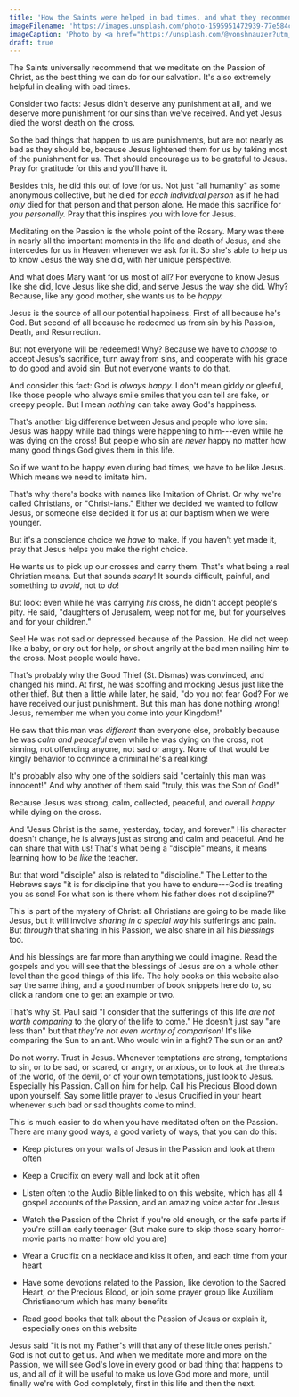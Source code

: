 ```yaml
---
title: 'How the Saints were helped in bad times, and what they recommended us to do'
imageFilename: 'https://images.unsplash.com/photo-1595951472939-77e584cde8f2?ixlib=rb-1.2.1&ixid=MnwxMjA3fDB8MHxwaG90by1wYWdlfHx8fGVufDB8fHx8&auto=format&fit=crop&w=1472&q=80'
imageCaption: 'Photo by <a href="https://unsplash.com/@vonshnauzer?utm_source=unsplash&utm_medium=referral&utm_content=creditCopyText">Egor Myznik</a> on <a href="https://unsplash.com/?utm_source=unsplash&utm_medium=referral&utm_content=creditCopyText">Unsplash</a>'
draft: true
---
```


The Saints universally recommend that we meditate on the Passion of Christ, as the best thing we can do for our salvation. It's also extremely helpful in dealing with bad times.

Consider two facts: Jesus didn't deserve any punishment at all, and we deserve more punishment for our sins than we've received. And yet Jesus died the worst death on the cross.

So the bad things that happen to us are punishments, but are not nearly as bad as they should be, because Jesus lightened them for us by taking most of the punishment for us. That should encourage us to be grateful to Jesus. Pray for gratitude for this and you'll have it.

Besides this, he did this out of love for us. Not just "all humanity" as some anonymous collective, but he died for *each individual person* as if he had *only* died for that person and that person alone. He made this sacrifice for *you personally.* Pray that this inspires you with love for Jesus.

Meditating on the Passion is the whole point of the Rosary. Mary was there in nearly all the important moments in the life and death of Jesus, and she intercedes for us in Heaven whenever we ask for it. So she's able to help us to know Jesus the way she did, with her unique perspective.

And what does Mary want for us most of all? For everyone to know Jesus like she did, love Jesus like she did, and serve Jesus the way she did. Why? Because, like any good mother, she wants us to be *happy.*

Jesus is the source of all our potential happiness. First of all because he's God. But second of all because he redeemed us from sin by his Passion, Death, and Resurrection.

But not everyone will be redeemed! Why? Because we have to *choose* to accept Jesus's sacrifice, turn away from sins, and cooperate with his grace to do good and avoid sin. But not everyone wants to do that.

And consider this fact: God is *always happy.* I don't mean giddy or gleeful, like those people who always smile smiles that you can tell are fake, or creepy people. But I mean *nothing* can take away God's happiness.

That's another big difference between Jesus and people who love sin: Jesus was happy while bad things were happening to him---even while he was dying on the cross! But people who sin are *never* happy no matter how many good things God gives them in this life.

So if we want to be happy even during bad times, we have to be like Jesus. Which means we need to imitate him.

That's why there's books with names like Imitation of Christ. Or why we're called Christians, or "Christ-ians." Either we decided we wanted to follow Jesus, or someone else decided it for us at our baptism when we were younger.

But it's a conscience choice we *have* to make. If you haven't yet made it, pray that Jesus helps you make the right choice.

He wants us to pick up our crosses and carry them. That's what being a real Christian means. But that sounds *scary*! It sounds difficult, painful, and something to *avoid*, not to *do*!

But look: even while he was carrying *his* cross, he didn't accept people's pity. He said, "daughters of Jerusalem, weep not for me, but for yourselves and for your children."

See! He was not sad or depressed because of the Passion. He did not weep like a baby, or cry out for help, or shout angrily at the bad men nailing him to the cross. Most people would have.

That's probably why the Good Thief (St. Dismas) was convinced, and changed his mind. At first, he was scoffing and mocking Jesus just like the other thief. But then a little while later, he said, "do you not fear God? For we have received our just punishment. But this man has done nothing wrong! Jesus, remember me when you come into your Kingdom!"

He saw that this man was *different* than everyone else, probably because he was *calm and peaceful* even while he was dying on the cross, not sinning, not offending anyone, not sad or angry. None of that would be kingly behavior to convince a criminal he's a real king!

It's probably also why one of the soldiers said "certainly this man was innocent!" And why another of them said "truly, this was the Son of God!"

Because Jesus was strong, calm, collected, peaceful, and overall *happy* while dying on the cross.

And "Jesus Christ is the same, yesterday, today, and forever." His character doesn't change, he is always just as strong and calm and peaceful. And he can share that with us! That's what being a "disciple" means, it means learning how to *be like* the teacher.

But that word "disciple" also is related to "discipline." The Letter to the Hebrews says "it is for discipline that you have to endure---God is treating you as sons! For what son is there whom his father does not discipline?"

This is part of the mystery of Christ: all Christians are going to be made like Jesus, but it will involve *sharing in a special way* his sufferings and pain. But *through* that sharing in his Passion, we also share in all his *blessings* too.

And his blessings are far more than anything we could imagine. Read the gospels and you will see that the blessings of Jesus are on a whole other level than the good things of this life. The holy books on this website also say the same thing, and a good number of book snippets here do to, so click a random one to get an example or two.

That's why St. Paul said "I consider that the sufferings of this life *are not worth comparing* to the glory of the life to come." He doesn't just say "are less than" but that *they're not even worthy of comparison!* It's like comparing the Sun to an ant. Who would win in a fight? The sun or an ant?

Do not worry. Trust in Jesus. Whenever temptations are strong, temptations to sin, or to be sad, or scared, or angry, or anxious, or to look at the threats of the world, of the devil, or of your own temptations, just look to Jesus. Especially his Passion. Call on him for help. Call his Precious Blood down upon yourself. Say some little prayer to Jesus Crucified in your heart whenever such bad or sad thoughts come to mind.

This is much easier to do when you have meditated often on the Passion. There are many good ways, a good variety of ways, that you can do this:

* Keep pictures on your walls of Jesus in the Passion and look at them often

* Keep a Crucifix on every wall and look at it often

* Listen often to the Audio Bible linked to on this website, which has all 4 gospel accounts of the Passion, and an amazing voice actor for Jesus

* Watch the Passion of the Christ if you're old enough, or the safe parts if you're still an early teenager (But make sure to skip those scary horror-movie parts no matter how old you are)

* Wear a Crucifix on a necklace and kiss it often, and each time from your heart

* Have some devotions related to the Passion, like devotion to the Sacred Heart, or the Precious Blood, or join some prayer group like Auxiliam Christianorum which has many benefits

* Read good books that talk about the Passion of Jesus or explain it, especially ones on this website

Jesus said "it is not my Father's will that any of these little ones perish." God is not out to get us. And when we meditate more and more on the Passion, we will see God's love in every good or bad thing that happens to us, and all of it will be useful to make us love God more and more, until finally we're with God completely, first in this life and then the next.

